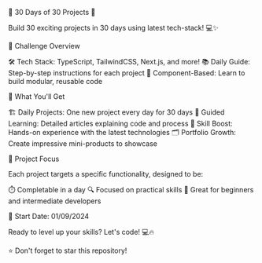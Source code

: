 🚀 30 Days of 30 Projects 🚀 

Build 30 exciting projects in 30 days using latest tech-stack! 💻✨

🎯 Challenge Overview

🛠️ Tech Stack: TypeScript, TailwindCSS, Next.js, and more!
📚 Daily Guide: Step-by-step instructions for each project
🧩 Component-Based: Learn to build modular, reusable code

🌟 What You'll Get

🏗️ Daily Projects: One new project every day for 30 days
📝 Guided Learning: Detailed articles explaining code and process
💪 Skill Boost: Hands-on experience with the latest technologies
🗂️ Portfolio Growth: Create impressive mini-products to showcase

🎨 Project Focus

Each project targets a specific functionality, designed to be:

⏱️ Completable in a day
🔍 Focused on practical skills
🚀 Great for beginners and intermediate developers

📅 Start Date: 01/09/2024

Ready to level up your skills? Let's code! 💻🔥

⭐ Don't forget to star this repository!
